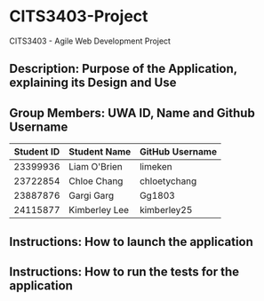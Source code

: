 # CITS3403-Project
CITS3403 - Agile Web Development Project

## Description: Purpose of the Application, explaining its Design and Use


## Group Members: UWA ID, Name and Github Username
| Student ID | Student Name     | GitHub Username |
|------------|------------------|-----------------|
| 23399936   | Liam O'Brien     | limeken         |
| 23722854   | Chloe Chang      | chloetychang    |
| 23887876   | Gargi Garg       | Gg1803          |
| 24115877   | Kimberley Lee    | kimberley25     |


## Instructions: How to launch the application


## Instructions: How to run the tests for the application
